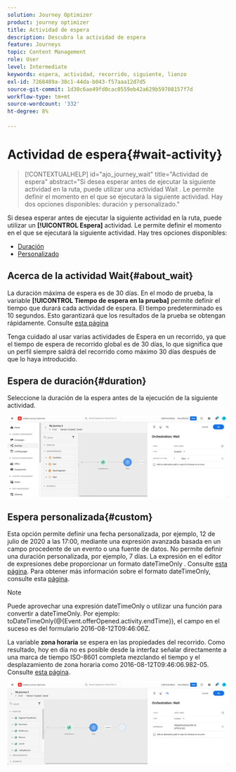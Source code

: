 ```yaml
---
solution: Journey Optimizer
product: journey optimizer
title: Actividad de espera
description: Descubra la actividad de espera
feature: Journeys
topic: Content Management
role: User
level: Intermediate
keywords: espera, actividad, recorrido, siguiente, lienzo
exl-id: 7268489a-38c1-44da-b043-f57aaa12d7d5
source-git-commit: 1d30c6ae49fd0cac0559eb42a629b59708157f7d
workflow-type: tm+mt
source-wordcount: '332'
ht-degree: 8%

---
```


# Actividad de espera{#wait-activity}

>[!CONTEXTUALHELP]
>id="ajo_journey_wait"
>title="Actividad de espera"
>abstract="Si desea esperar antes de ejecutar la siguiente actividad en la ruta, puede utilizar una actividad Wait . Le permite definir el momento en el que se ejecutará la siguiente actividad. Hay dos opciones disponibles: duración y personalizado."

Si desea esperar antes de ejecutar la siguiente actividad en la ruta, puede utilizar un **[!UICONTROL Espera]** actividad. Le permite definir el momento en el que se ejecutará la siguiente actividad. Hay tres opciones disponibles:

* [Duración](#duration)
* [Personalizado](#custom)

<!--
* [Email send time optimization](#email_send_time_optimization)
* [Fixed date](#fixed_date) 
-->

## Acerca de la actividad Wait{#about_wait}

La duración máxima de espera es de 30 días. En el modo de prueba, la variable **[!UICONTROL Tiempo de espera en la prueba]** permite definir el tiempo que durará cada actividad de espera. El tiempo predeterminado es 10 segundos. Esto garantizará que los resultados de la prueba se obtengan rápidamente. Consulte [esta página](../building-journeys/testing-the-journey.md)

Tenga cuidado al usar varias actividades de Espera en un recorrido, ya que el tiempo de espera de recorrido global es de 30 días, lo que significa que un perfil siempre saldrá del recorrido como máximo 30 días después de que lo haya introducido.

## Espera de duración{#duration}

Seleccione la duración de la espera antes de la ejecución de la siguiente actividad.

![](assets/journey55.png)

<!--
## Fixed date wait{#fixed_date}

Select the date for the execution of the next activity.

![](assets/journey56.png)

-->

## Espera personalizada{#custom}

Esta opción permite definir una fecha personalizada, por ejemplo, 12 de julio de 2020 a las 17:00, mediante una expresión avanzada basada en un campo procedente de un evento o una fuente de datos. No permite definir una duración personalizada, por ejemplo, 7 días. La expresión en el editor de expresiones debe proporcionar un formato dateTimeOnly . Consulte [esta página](expression/expressionadvanced.md). Para obtener más información sobre el formato dateTimeOnly, consulte esta [página](expression/data-types.md).

>[!NOTE]
>
>Puede aprovechar una expresión dateTimeOnly o utilizar una función para convertir a dateTimeOnly. Por ejemplo: toDateTimeOnly(@{Event.offerOpened.activity.endTime}), el campo en el suceso es del formulario 2016-08-12T09:46:06Z.
>
>La variable **zona horaria** se espera en las propiedades del recorrido. Como resultado, hoy en día no es posible desde la interfaz señalar directamente a una marca de tiempo ISO-8601 completa mezclando el tiempo y el desplazamiento de zona horaria como 2016-08-12T09:46:06.982-05. Consulte [esta página](../building-journeys/timezone-management.md).

![](assets/journey57.png)

<!--## Email send time optimization{#email_send_time_optimization}

This type of wait uses a score calculated in Adobe Experience Platform. The score calculates the propensity to click or open an email in the future based on past behavior. Note that the algorithm calculating the score needs a certain amount of data to work. As a result, when it does not have enough data, the default wait time will apply. At publication time, you’ll be notified that the default time applies.

>[!NOTE]
>
>The first event of your journey must have a namespace.
>
>This capability is only available after an **[!UICONTROL Email]** activity. You need to have Adobe Campaign Standard.

1. In the **[!UICONTROL Amount of time]** field, define the number of hours to consider to optimize email sending.
1. In the **[!UICONTROL Optimization type]** field, choose if the optimization should increase clicks or opens.
1. In the **[!UICONTROL Default time]** field, define the default time to wait if the predictive send time score is not available.

    >[!NOTE]
    >
    >Note that the send time score can be unavailable because there is not enough data to perform the calculation. In this case, you will be informed, at publication time, that the default time applies.

![](assets/journey57bis.png)-->
